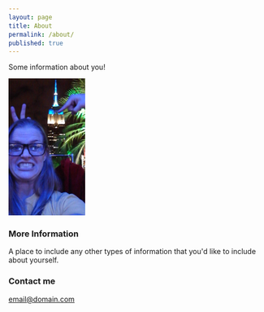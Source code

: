 ```yaml
---
layout: page
title: About
permalink: /about/
published: true
---
```


Some information about you!

<img src="https://raw.githubusercontent.com/beccarobins/beccarobins.github.io/master/images/becca-stupid-face.jpg" alt="Photograph of Becca's lovely face with the Empire State Building in the background." width="30%" height="30%">

### More Information

A place to include any other types of information that you'd like to include about yourself.

### Contact me

[email@domain.com](mailto:email@domain.com)
